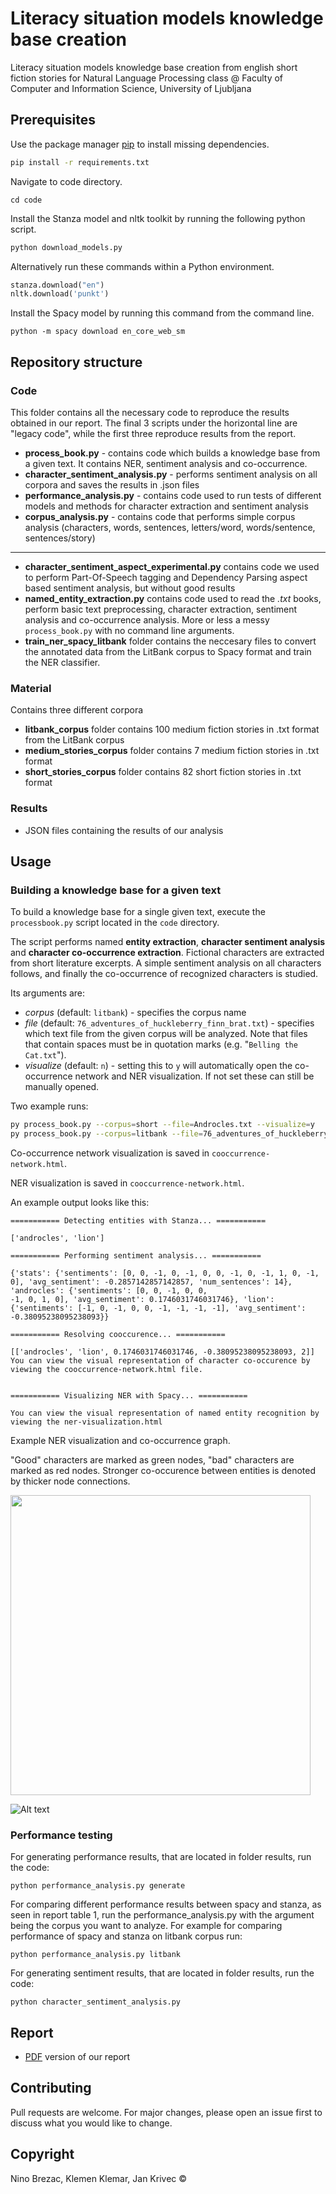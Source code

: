 # Literacy situation models knowledge base creation

Literacy situation models knowledge base creation from english short fiction stories for Natural Language Processing class @ Faculty of Computer and Information Science, University of Ljubljana

## Prerequisites

Use the package manager [pip](https://pip.pypa.io/en/stable/) to install missing dependencies.

```bash
pip install -r requirements.txt
```

Navigate to code directory.
```
cd code
```
Install the Stanza model and nltk toolkit by running the following python script.

```bash
python download_models.py
```

Alternatively run these commands within a Python environment.

```python
stanza.download("en")
nltk.download('punkt')
```

Install the Spacy model by running this command from the command line.
```
python -m spacy download en_core_web_sm
```
## Repository structure
### Code

This folder contains all the necessary code to reproduce the results obtained in our report. The final 3 scripts under the horizontal line are "legacy code", while the first three reproduce results from the report. 
- **process_book.py** - contains code which builds a knowledge base from a given text. It contains NER, sentiment analysis and co-occurrence.
- **character_sentiment_analysis.py** - performs sentiment analysis on all corpora and saves the results in .json files
- **performance_analysis.py** - contains code used to run tests of different models and methods for character extraction and sentiment analysis
- **corpus_analysis.py** - contains code that performs simple corpus analysis (characters, words, sentences,
letters/word, words/sentence, sentences/story)
---
- **character_sentiment_aspect_experimental.py** contains code we used to perform Part-Of-Speech tagging and Dependency Parsing aspect based sentiment analysis, but without good results
- **named_entity_extraction.py** contains code used to read the _.txt_ books,  perform basic text preprocessing, character extraction, sentiment analysis and co-occurrence analysis. More or less a messy `process_book.py` with no command line arguments.
- **train_ner_spacy_litbank** folder contains the neccesary files to convert the annotated data from the LitBank corpus to Spacy format and train the NER classifier.


### Material

Contains three different corpora
  - **litbank_corpus** folder contains 100 medium fiction stories in .txt format from the LitBank corpus
  - **medium_stories_corpus** folder contains 7 medium fiction stories in .txt format
  - **short_stories_corpus** folder contains 82 short fiction stories in .txt format

### Results

- JSON files containing the results of our analysis


## Usage

### Building a knowledge base for a given text

To build a knowledge base for a single given text, execute the `processbook.py` script located in the `code` directory. 

The script performs named **entity extraction**, **character sentiment analysis** and **character co-occurrence extraction**. Fictional characters are extracted from short literature excerpts. A simple sentiment analysis on all characters follows, and finally the co-occurrence of recognized characters is studied.

Its arguments are:
- *corpus* (default: `litbank`) - specifies the corpus name
- *file* (default: `76_adventures_of_huckleberry_finn_brat.txt`) - specifies which text file from the given corpus will be analyzed. Note that files that contain spaces must be in quotation marks (e.g. "`Belling the Cat.txt`").
- *visualize* (default: `n`) - setting this to `y` will automatically open the co-occurrence network and NER visualization. If not set these can still be manually opened.

Two example runs:

```bash
py process_book.py --corpus=short --file=Androcles.txt --visualize=y
py process_book.py --corpus=litbank --file=76_adventures_of_huckleberry_finn_brat.txt
```

Co-occurrence network visualization is saved in `cooccurrence-network.html`.

NER visualization is saved in `cooccurrence-network.html`.

An example output looks like this:
```
=========== Detecting entities with Stanza... ===========

['androcles', 'lion']

=========== Performing sentiment analysis... ===========

{'stats': {'sentiments': [0, 0, -1, 0, -1, 0, 0, -1, 0, -1, 1, 0, -1, 0], 'avg_sentiment': -0.2857142857142857, 'num_sentences': 14}, 'androcles': {'sentiments': [0, 0, -1, 0, 0,
-1, 0, 1, 0], 'avg_sentiment': 0.1746031746031746}, 'lion': {'sentiments': [-1, 0, -1, 0, 0, -1, -1, -1, -1], 'avg_sentiment': -0.38095238095238093}}

=========== Resolving cooccurence... ===========

[['androcles', 'lion', 0.1746031746031746, -0.38095238095238093, 2]]
You can view the visual representation of character co-occurence by viewing the cooccurrence-network.html file.


=========== Visualizing NER with Spacy... ===========

You can view the visual representation of named entity recognition by viewing the ner-visualization.html
```

Example NER visualization and co-occurrence graph.

"Good" characters are marked as green nodes, "bad" characters are marked as red nodes. Stronger co-occurence between entities is denoted by thicker node connections.

<img src="./results/androcles.jpg" width="480">

![Alt text](./results/androclesgraph.jpg?raw)

### Performance testing
For generating performance results, that are located in folder results, run the code:


`python performance_analysis.py generate`


For comparing different performance results between spacy and stanza, as seen in report table 1, run the performance_analysis.py with the argument being the corpus you want to analyze. For example for comparing performance of spacy and stanza on litbank corpus run:


`python performance_analysis.py litbank`

For generating sentiment results, that are located in folder results, run the code:


`python character_sentiment_analysis.py`

## Report

- [PDF](./report.pdf) version of our report 

## Contributing

Pull requests are welcome. For major changes, please open an issue first to discuss what you would like to change.

## Copyright

Nino Brezac, Klemen Klemar, Jan Krivec ©
